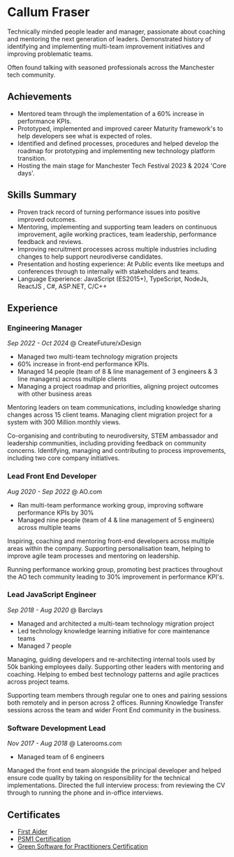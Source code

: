 # Callum Fraser

Technically minded people leader and manager, passionate about coaching and mentoring the next generation of leaders. Demonstrated history of identifying and implementing multi-team improvement initiatives and improving problematic teams.

Often found talking with seasoned professionals across the Manchester tech community. 
## Achievements

* Mentored team through the implementation of a 60% increase in performance KPIs.
* Prototyped, implemented and improved career Maturity framework's to help developers see what is expected of roles.  
* Identified and defined processes, procedures and helped develop the roadmap for prototyping and implementing new technology platform transition.
* Hosting the main stage for Manchester Tech Festival 2023 & 2024 'Core days'.

## Skills Summary

* Proven track record of turning performance issues into positive improved outcomes.
* Mentoring, implementing and supporting team leaders on continuous improvement, agile working practices, team leadership, performance feedback and reviews.
* Improving recruitment processes across multiple industries including changes to help support neurodiverse candidates.
* Presentation and hosting experience: At Public events like meetups and conferences through to internally with stakeholders and teams.
* Language Experience: JavaScript (ES2015+), TypeScript, NodeJs, ReactJS , C#, ASP.NET, C/C++

## Experience

### Engineering Manager
*Sep 2022 - Oct 2024* @ CreateFuture/xDesign

- Managed two multi-team technology migration projects
- 60% increase in front-end performance KPIs.
- Managed 14 people (team of 8 & line management of 3 engineers & 3 line managers) across multiple clients
- Managing a project roadmap and priorities, aligning project outcomes with other business areas

Mentoring leaders on team communications, including knowledge sharing changes across 15 client teams. Managing client migration project for a system with 300 Million monthly views.

Co-organising and contributing to neurodiversity, STEM ambassador and leadership communities, including providing feedback on community concerns. Identifying, managing and contributing to process improvements, including two core company initiatives.

### Lead Front End Developer
*Aug 2020 - Sep 2022* @ AO.com
* Ran multi-team performance working group, improving software performance KPIs by 30%
* Managed nine people (team of 4 & line management of 5 engineers) across multiple teams

Inspiring, coaching and mentoring front-end developers across multiple areas within the company. Supporting personalisation team, helping to improve agile team processes and mentoring on leadership.

Running performance working group, promoting best practices throughout the AO tech community leading to 30% improvement in performance KPI's.

### Lead JavaScript Engineer 
*Sep 2018 - Aug 2020* @ Barclays

- Managed and architected a multi-team technology migration project
- Led technology knowledge learning initiative for core maintenance teams
- Managed 7 people

Managing, guiding developers and re-architecting internal tools used by 50k banking employees daily. Supporting other leaders with mentoring and coaching. Helping to embed best technology patterns and agile practices across project teams.

Supporting team members through regular one to ones and pairing sessions both remotely and in person across 2 offices. Running Knowledge Transfer sessions across the team and wider Front End community in the business. 

### Software Development Lead
*Nov 2017 - Aug 2018* @ Laterooms.com

- Managed team of 6 engineers

Managed the front end team alongside the principal developer and helped ensure code quality by taking on responsibility for the technical implementations. Directed the full interview process: from reviewing the CV through to running the phone and in-office interviews.

## Certificates
- [First Aider](https://tigerlilytraining.co.uk/verification/home/token/lxa6c1z2b6/)
- [PSM1 Certification](https://www.scrum.org/user/1118604)
- [Green Software for Practitioners Certification](https://ti-user-certificates.s3.amazonaws.com/e0df7fbf-a057-42af-8a1f-590912be5460/3f68ff1a-b4b7-4833-a440-29c5ba180a3b-callum-fraser-ad8f81f1-b0b4-4307-b4d9-c0c395f5f8cd-certificate.pdf)

